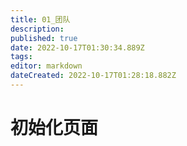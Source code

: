 ```yaml
---
title: 01_团队
description: 
published: true
date: 2022-10-17T01:30:34.889Z
tags: 
editor: markdown
dateCreated: 2022-10-17T01:28:18.882Z
---
```


# 初始化页面